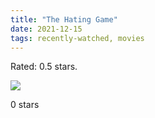 ```yaml
---
title: "The Hating Game"
date: 2021-12-15
tags: recently-watched, movies
---
```

Rated: 0.5 stars.

 <p><img src="https://a.ltrbxd.com/resized/film-poster/5/3/0/9/7/2/530972-the-hating-game-0-600-0-900-crop.jpg?v=0721e4789c"/></p> <p>0 stars</p>